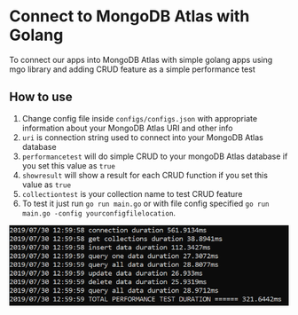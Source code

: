 # Connect to MongoDB Atlas with Golang
To connect our apps into MongoDB Atlas with simple golang apps using mgo library and adding CRUD feature as a simple performance test

How to use
---
1. Change config file inside `configs/configs.json` with appropriate information about your MongoDB Atlas URI and other info
2. `uri` is connection string used to connect into your MongoDB Atlas database
3.	`performancetest` will do simple CRUD to your mongoDB Atlas database if you set this value as `true`
4.	`showresult` will show a result for each CRUD function if you set this value as `true`
5.	`collectiontest` is your collection name to test CRUD feature
6. To test it just run `go run main.go` or with file config specified `go run main.go -config yourconfigfilelocation`.

![Demo](static/demo.png)